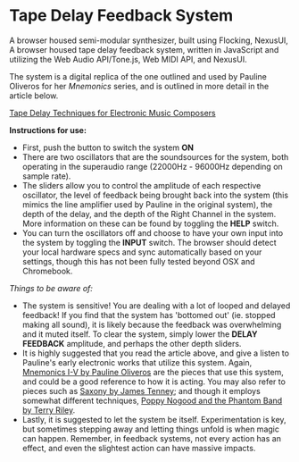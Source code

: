 # Tape Delay Feedback System
 A browser housed semi-modular synthesizer, built using Flocking, NexusUI, 
A browser housed tape delay feedback system, written in JavaScript and utilizing the Web Audio API/Tone.js, Web MIDI API, and NexusUI.

 The system is a digital replica of the one outlined and used by Pauline Oliveros for her *Mnemonics* series, and is outlined in more detail in the article below.

 [Tape Delay Techniques for Electronic Music Composers](https://www.scribd.com/document/256462168/Oliveros-Pauline-Tape-Delay-Techniques)
 
 **Instructions for use:**
- First, push the button to switch the system **ON**
- There are two oscillators that are the soundsources for the system, both operating in the superaudio range (22000Hz - 96000Hz depending on sample rate).
- The sliders allow you to control the amplitude of each respective oscillator, the level of feedback being brought back into the system (this mimics the line amplifier used by Pauline in the original system), the depth of the delay, and the depth of the Right Channel in the system.  More information on these can be found by toggling the **HELP** switch.
- You can turn the oscillators off and choose to have your own input into the system by toggling the **INPUT** switch.  The browser should detect your local hardware specs and sync automatically based on your settings, though this has not been fully tested beyond OSX and Chromebook.

 *Things to be aware of:*
- The system is sensitive!  You are dealing with a lot of looped and delayed feedback!  If you find that the system has 'bottomed out' (ie. stopped making all sound), it is likely because the feedback was overwhelming and it muted itself.  To clear the system, simply lower the **DELAY FEEDBACK** amplitude, and perhaps the other depth sliders.
- It is highly suggested that you read the article above, and give a listen to Pauline's early electronic works that utilize this system.  Again, [Mnemonics I-V by Pauline Oliveros](https://youtu.be/QhOEY-mwIyg) are the pieces that use this system, and could be a good reference to how it is acting.  You may also refer to pieces such as [Saxony by James Tenney](https://youtu.be/Ucqb9zGWNHc); and though it employs somewhat different techniques, [Poppy Nogood and the Phantom Band by Terry Riley](https://youtu.be/mgIT5xh1nJE).
- Lastly, it is suggested to let the system be itself.  Experimentation is key, but sometimes stepping away and letting things unfold is when magic can happen.  Remember, in feedback systems, not every action has an effect, and even the slightest action can have massive impacts.